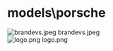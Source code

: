<h1>models\porsche</h1>
<div class="container text-center">
<div class="row">
<div class="col col-lg-2 col-6">
<img src="https://media.evkx.net/multimedia/models/porsche/brandevs_xst.jpeg" class="img-thumbnail" alt="brandevs.jpeg">
brandevs.jpeg
</div>
<div class="col col-lg-2 col-6">
<img src="https://media.evkx.net/multimedia/models/porsche/logo_xst.png" class="img-thumbnail" alt="logo.png">
logo.png
</div>
</div>
</div>
